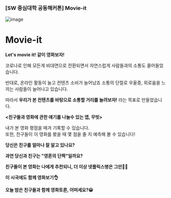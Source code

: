 ### [SW 중심대학 공동해커톤] Movie-it

![image](https://user-images.githubusercontent.com/55101567/107108115-03433600-6879-11eb-8118-022498348fc1.png)

# Movie-it


__Let's movie it!__ 
__같이 영화보자!__ 


코로나로 인해 모든게 비대면으로 전환되면서
자연스럽게 사람들과의 소통도 줄어들었습니다.


반대로, 온라인 활동이 늘고 컨텐츠 소비가 늘어났죠
소통의 단절로 우울증, 외로움을 느끼는 사람들이 늘어나고 있습니다.


따라서
__우리가 본 컨텐츠를 바탕으로 소통할 거리를 늘려보자!__
라는 목표로 만들었습니다.


__<친구들과 영화에 관한 얘기를 나눌수 있는 앱, 무빗>__


내가 본 영화 평점을 매겨 기록할 수 있습니다.  
또한, 친구들이 이 영화를 봤을 때 몇 점을 줄 지 예측해 볼 수 있습니다!


__당신은 친구를 얼마나 잘 알고 있나요?__


__과연 당신과 친구는 "영혼의 단짝"일까요?__


__친구들이 본 영화는 나에게 추천되니, 더 이상 넷플릭스병은 그만🙅‍♀️__


__이 시국에도 함께 영화보기👌__


__오늘 밤은 친구들과 함께 영화토론, 어떠세요?😀__

